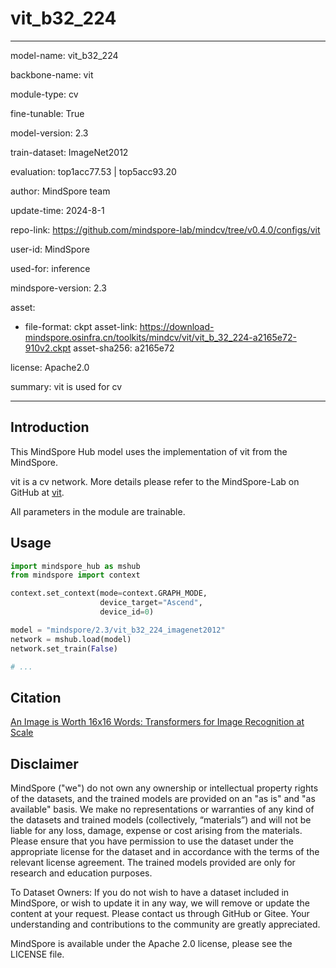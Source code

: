 # vit_b32_224

---

model-name: vit_b32_224

backbone-name: vit

module-type: cv

fine-tunable: True

model-version: 2.3

train-dataset: ImageNet2012

evaluation: top1acc77.53 | top5acc93.20

author: MindSpore team

update-time: 2024-8-1

repo-link: <https://github.com/mindspore-lab/mindcv/tree/v0.4.0/configs/vit>

user-id: MindSpore

used-for: inference

mindspore-version: 2.3

asset:

-
    file-format: ckpt
    asset-link: <https://download-mindspore.osinfra.cn/toolkits/mindcv/vit/vit_b_32_224-a2165e72-910v2.ckpt>
    asset-sha256: a2165e72

license: Apache2.0

summary: vit is used for cv

---

## Introduction

This MindSpore Hub model uses the implementation of vit from the MindSpore.

vit is a cv network. More details please refer to the MindSpore-Lab on GitHub at [vit](https://github.com/mindspore-lab/mindcv/blob/v0.4.0/configs/vit/README.md).

All parameters in the module are trainable.

## Usage

```python
import mindspore_hub as mshub
from mindspore import context

context.set_context(mode=context.GRAPH_MODE,
                    device_target="Ascend",
                    device_id=0)

model = "mindspore/2.3/vit_b32_224_imagenet2012"
network = mshub.load(model)
network.set_train(False)

# ...
```

## Citation

[An Image is Worth 16x16 Words: Transformers for Image Recognition at Scale](https://arxiv.org/pdf/2010.11929.pdf)

## Disclaimer

MindSpore ("we") do not own any ownership or intellectual property rights of the datasets, and the trained models are provided on an "as is" and "as available" basis. We make no representations or warranties of any kind of the datasets and trained models (collectively, “materials”) and will not be liable for any loss, damage, expense or cost arising from the materials. Please ensure that you have permission to use the dataset under the appropriate license for the dataset and in accordance with the terms of the relevant license agreement. The trained models provided are only for research and education purposes.

To Dataset Owners: If you do not wish to have a dataset included in MindSpore, or wish to update it in any way, we will remove or update the content at your request. Please contact us through GitHub or Gitee. Your understanding and contributions to the community are greatly appreciated.

MindSpore is available under the Apache 2.0 license, please see the LICENSE file.
